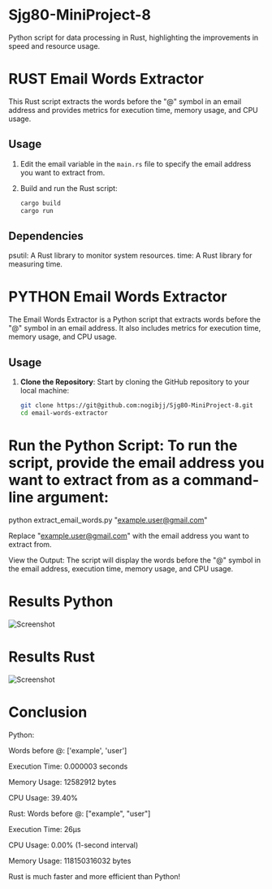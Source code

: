 # Sjg80-MiniProject-8
Python script for data processing in Rust, highlighting the improvements in speed and resource usage.

# RUST Email Words Extractor

This Rust script extracts the words before the "@" symbol in an email address and provides metrics for execution time, memory usage, and CPU usage.

## Usage

1. Edit the email variable in the `main.rs` file to specify the email address you want to extract from.
   
2. Build and run the Rust script:

   ```bash
   cargo build
   cargo run

## Dependencies
psutil: A Rust library to monitor system resources.
time: A Rust library for measuring time.
   
# PYTHON Email Words Extractor

The Email Words Extractor is a Python script that extracts words before the "@" symbol in an email address. It also includes metrics for execution time, memory usage, and CPU usage.

## Usage

1. **Clone the Repository**: Start by cloning the GitHub repository to your local machine:

   ```bash
   git clone https://git@github.com:nogibjj/Sjg80-MiniProject-8.git
   cd email-words-extractor

# Run the Python Script: To run the script, provide the email address you want to extract from as a command-line argument:

python extract_email_words.py "example.user@gmail.com"

Replace "example.user@gmail.com" with the email address you want to extract from.

View the Output: The script will display the words before the "@" symbol in the email address, execution time, memory usage, and CPU usage.

# Results Python

![Screenshot](images/Python.png)

# Results Rust
![Screenshot](images/Rust.png)

# Conclusion

Python:

Words before @: ['example', 'user']

Execution Time: 0.000003 seconds

Memory Usage: 12582912 bytes

CPU Usage: 39.40%

Rust: 
Words before @: ["example", "user"]

Execution Time: 26µs

CPU Usage: 0.00% (1-second interval)

Memory Usage: 118150316032 bytes


Rust is much faster and more efficient than Python!

